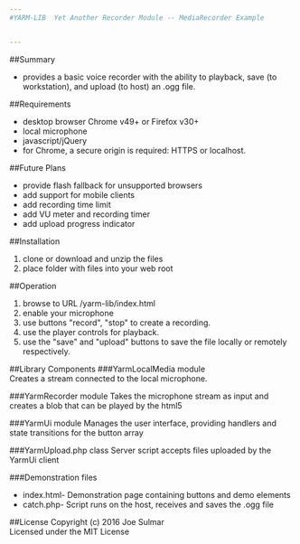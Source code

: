 ```yaml
---
#YARM-LIB  Yet Another Recorder Module -- MediaRecorder Example  


---
```


##Summary
* provides a basic voice recorder with the ability to playback, save (to workstation), and upload (to host) an .ogg file.

##Requirements
* desktop browser Chrome v49+ or Firefox v30+
* local microphone
* javascript/jQuery
* for Chrome, a secure origin is required: HTTPS or localhost.

##Future Plans
* provide flash fallback for unsupported browsers
* add support for mobile clients
* add recording time limit
* add VU meter and recording timer
* add upload progress indicator

##Installation
1. clone or download and unzip the files
2. place folder with files into your web root

##Operation
1. browse to URL <webroot>/yarm-lib/index.html
2. enable your microphone
3. use buttons "record", "stop" to create a recording.
4. use the player controls for playback.
5. use the "save" and "upload" buttons to save the file locally or remotely respectively.

##Library Components
###YarmLocalMedia module  
Creates a stream connected to the local microphone.

###YarmRecorder module
Takes the microphone stream as input and creates a blob that can be played by the html5 <audio> element.  Provides the capability to save the blob as a local .ogg file, or upload the file to the host.

###YarmUi module
Manages the user interface, providing handlers and state transitions for the button array

###YarmUpload.php class
Server script accepts files uploaded by the YarmUi client

###Demonstration files  
* index.html- Demonstration page containing buttons and demo elements
* catch.php- Script runs on the host, receives and saves the .ogg file

##License
Copyright (c) 2016 Joe Sulmar  
Licensed under the MIT License

